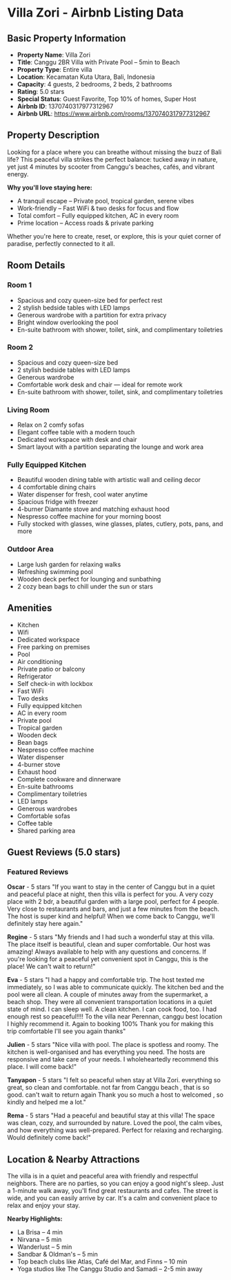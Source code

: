 # Villa Zori - Airbnb Listing Data

## Basic Property Information

- **Property Name**: Villa Zori
- **Title**: Canggu 2BR Villa with Private Pool – 5min to Beach
- **Property Type**: Entire villa
- **Location**: Kecamatan Kuta Utara, Bali, Indonesia
- **Capacity**: 4 guests, 2 bedrooms, 2 beds, 2 bathrooms
- **Rating**: 5.0 stars
- **Special Status**: Guest Favorite, Top 10% of homes, Super Host
- **Airbnb ID**: 1370740317977312967
- **Airbnb URL**: https://www.airbnb.com/rooms/1370740317977312967

## Property Description

Looking for a place where you can breathe without missing the buzz of Bali life? This peaceful villa strikes the perfect balance: tucked away in nature, yet just 4 minutes by scooter from Canggu's beaches, cafés, and vibrant energy.

**Why you'll love staying here:**

- A tranquil escape – Private pool, tropical garden, serene vibes
- Work-friendly – Fast WiFi & two desks for focus and flow
- Total comfort – Fully equipped kitchen, AC in every room
- Prime location – Access roads & private parking

Whether you're here to create, reset, or explore, this is your quiet corner of paradise, perfectly connected to it all.

## Room Details

### Room 1

- Spacious and cozy queen-size bed for perfect rest
- 2 stylish bedside tables with LED lamps
- Generous wardrobe with a partition for extra privacy
- Bright window overlooking the pool
- En-suite bathroom with shower, toilet, sink, and complimentary toiletries

### Room 2

- Spacious and cozy queen-size bed
- 2 stylish bedside tables with LED lamps
- Generous wardrobe
- Comfortable work desk and chair — ideal for remote work
- En-suite bathroom with shower, toilet, sink, and complimentary toiletries

### Living Room

- Relax on 2 comfy sofas
- Elegant coffee table with a modern touch
- Dedicated workspace with desk and chair
- Smart layout with a partition separating the lounge and work area

### Fully Equipped Kitchen

- Beautiful wooden dining table with artistic wall and ceiling decor
- 4 comfortable dining chairs
- Water dispenser for fresh, cool water anytime
- Spacious fridge with freezer
- 4-burner Diamante stove and matching exhaust hood
- Nespresso coffee machine for your morning boost
- Fully stocked with glasses, wine glasses, plates, cutlery, pots, pans, and more

### Outdoor Area

- Large lush garden for relaxing walks
- Refreshing swimming pool
- Wooden deck perfect for lounging and sunbathing
- 2 cozy bean bags to chill under the sun or stars

## Amenities

- Kitchen
- Wifi
- Dedicated workspace
- Free parking on premises
- Pool
- Air conditioning
- Private patio or balcony
- Refrigerator
- Self check-in with lockbox
- Fast WiFi
- Two desks
- Fully equipped kitchen
- AC in every room
- Private pool
- Tropical garden
- Wooden deck
- Bean bags
- Nespresso coffee machine
- Water dispenser
- 4-burner stove
- Exhaust hood
- Complete cookware and dinnerware
- En-suite bathrooms
- Complimentary toiletries
- LED lamps
- Generous wardrobes
- Comfortable sofas
- Coffee table
- Shared parking area

## Guest Reviews (5.0 stars)

### Featured Reviews

**Oscar** - 5 stars
"If you want to stay in the center of Canggu but in a quiet and peaceful place at night, then this villa is perfect for you. A very cozy place with 2 bdr, a beautiful garden with a large pool, perfect for 4 people. Very close to restaurants and bars, and just a few minutes from the beach. The host is super kind and helpful! When we come back to Canggu, we'll definitely stay here again."

**Regine** - 5 stars
"My friends and I had such a wonderful stay at this villa. The place itself is beautiful, clean and super comfortable. Our host was amazing! Always available to help with any questions and concerns. If you're looking for a peaceful yet convenient spot in Canggu, this is the place! We can't wait to return!"

**Eva** - 5 stars
"I had a happy and comfortable trip. The host texted me immediately, so I was able to communicate quickly. The kitchen bed and the pool were all clean. A couple of minutes away from the supermarket, a beach shop. They were all convenient transportation locations in a quiet state of mind. I can sleep well. A clean kitchen. I can cook food, too. I had enough rest so peaceful!!!! To the villa near Perennan, canggu best location I highly recommend it. Again to booking 100% Thank you for making this trip comfortable I'll see you again thanks"

**Julien** - 5 stars
"Nice villa with pool. The place is spotless and roomy. The kitchen is well-organised and has everything you need. The hosts are responsive and take care of your needs. I wholeheartedly recommend this place. I will come back!"

**Tanyapon** - 5 stars
"I felt so peaceful when stay at Villa Zori. everything so great, so clean and comfortable. not far from Canggu beach , that is so good. can't wait to return again Thank you so much a host to welcomed , so kindly and helped me a lot."

**Rema** - 5 stars
"Had a peaceful and beautiful stay at this villa! The space was clean, cozy, and surrounded by nature. Loved the pool, the calm vibes, and how everything was well-prepared. Perfect for relaxing and recharging. Would definitely come back!"

## Location & Nearby Attractions

The villa is in a quiet and peaceful area with friendly and respectful neighbors. There are no parties, so you can enjoy a good night's sleep. Just a 1-minute walk away, you'll find great restaurants and cafes. The street is wide, and you can easily arrive by car. It's a calm and convenient place to relax and enjoy your stay.

**Nearby Highlights:**

- La Brisa – 4 min
- Nirvana – 5 min
- Wanderlust – 5 min
- Sandbar & Oldman's – 5 min
- Top beach clubs like Atlas, Café del Mar, and Finns – 10 min
- Yoga studios like The Canggu Studio and Samadi – 2-5 min away
